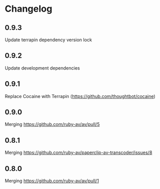 # Changelog

## 0.9.3
  Update terrapin dependency version lock

## 0.9.2
  Update development dependencies

## 0.9.1
  Replace Cocaine with Terrapin (https://github.com/thoughtbot/cocaine)

## 0.9.0
  Merging https://github.com/ruby-av/av/pull/5

## 0.8.1
  Merging https://github.com/ruby-av/paperclip-av-transcoder/issues/8

## 0.8.0
  Merging https://github.com/ruby-av/av/pull/1
